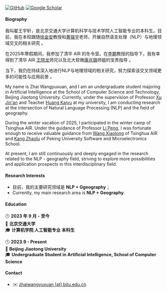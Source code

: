 
<!-- [![LinkedIn](https://img.shields.io/badge/LinkedIn-%230A66C2?style=for-the-badge&logo=linkedin&logoColor=white)](https://www.linkedin.com/in/jerry-yin-a21314292/) -->
[![GitHub](https://img.shields.io/badge/GitHub-%23121011?style=for-the-badge&logo=github&logoColor=white)](https://github.com/zhaiwangyuxuan)
[![Google Scholar](https://img.shields.io/badge/Google%20Scholar-%230A4D92?style=for-the-badge&logo=googlescholar&logoColor=white)](https://scholar.google.com/citations?user=KtNShhoAAAAJ)
<!-- [![知乎](https://img.shields.io/badge/%E7%9F%A5%E4%B9%8E-%231E2A2A?style=for-the-badge&logo=zhihu&logoColor=blue)](https://www.zhihu.com/people/ycr222/posts) -->


<!-- #### News

- None -->

<!-- * <strong style="color:red;"><strong>I’m actively looking for Machine Learning System and O1/MLLM/LLM Industrial/Research Opportunity.</strong></strong> <strong><strong>This includes</strong></strong> 
    * Train more powerful reasoning models like [DeepSeek-R1](https://github.com/deepseek-ai/DeepSeek-R1) and [QwQ](https://huggingface.co/Qwen/QwQ-32B-Preview). 
    * Improve RLHF training frameworks in the direction of reinforcement learning (such as [veRL](https://github.com/volcengine/verl) and [OpenRLHF](https://github.com/OpenRLHF/OpenRLHF)).
    * Develop robust inference frameworks like [SGLang](https://github.com/sgl-project/sglang).

If you need a reliable teammate who is familiar with <strong style="color:red;"><strong>both NLP and computer systems </strong></strong> with <strong style="color:red;"><strong>extensive industry experiences</strong></strong>, feel free to <a href="#contact-info">Contact Me</a>! -->


#### Biography

我叫翟王宇轩，是北京交通大学计算机科学与技术学院人工智能专业的本科生。目前，我在本校跟随[徐金安](https://scholar.google.com/citations?user=wMuW0W4AAAAJ&hl=en)教授和[黄锴宇](https://scholar.google.com/citations?user=qAp-hS4AAAAJ&hl=en)老师，开展自然语言处理（NLP）与地理领域交叉的相关研究 。

在2025年寒假期间，我参加了清华 AIR 的冬令营。在[李鹏](https://scholar.google.com/citations?hl=en&user=hgYzkOQAAAAJ)教授的指导下，我有幸得到了清华 AIR [王晓龙](https://scholar.google.com/citations?hl=en&user=p0jarqgAAAAJ)师兄以及北大软微[康兆璐](https://openreview.net/profile?id=~Zhaolu_Kang2)师姐的宝贵指导 。

当下，我仍在持续深入地进行NLP与地理领域的相关研究，努力探索该交叉领域更多的可能性与应用前景 。

My name is Zhai Wangyuxuan, and I am an undergraduate student majoring in Artificial Intelligence at the School of Computer Science and Technology, Beijing Jiaotong University. Currently, under the supervision of Professor [Xu Jin'an](https://scholar.google.com/citations?user=wMuW0W4AAAAJ&hl=en) and Teacher [Huang Kaiyu](https://scholar.google.com/citations?user=qAp-hS4AAAAJ&hl=en) at my university, I am conducting research at the intersection of Natural Language Processing (NLP) and the field of geography.

During the winter vacation of 2025, I participated in the winter camp of Tsinghua AIR. Under the guidance of Professor [Li Peng](https://scholar.google.com/citations?hl=en&user=hgYzkOQAAAAJ), I was fortunate enough to receive valuable guidance from [Wang Xiaolong](https://scholar.google.com/citations?hl=en&user=p0jarqgAAAAJ) of Tsinghua AIR and [Kang Zhaolu]((https://openreview.net/profile?id=~Zhaolu_Kang2)) of Peking University Software and Microelectronics School.

At present, I am still continuously and deeply engaged in the research related to the NLP - geography field, striving to explore more possibilities and application prospects in this interdisciplinary field. 

#### Research Interests

<!-- My current passion revolves around building **EFFICIENT** system solutions to AGI (<strong style="color:red;"><strong>Now I am interested in O1-like models ML Infra</strong></strong>), this includes: -->

- 目前，我的主要研究领域是 <strong><strong>NLP + Ggeography</strong></strong>；
- Currently, my main research area is **NLP + Geography**.
<!-- 2. 同时，我个人还对<strong><strong>MIR (Music Information Retrieval)</strong></strong>有所涉猎 -->

#### Education

<!-- 🕒 **2023.12 - 2024.12**  
📍 **University of Minnesota Twin Cities**  
🎓 **B.A. in Computer Science with Distinction**

--- -->

🕒 **2023 年 9 月 - 至今**  
📍 **北京交通大学**  
🎓 **计算机学院 人工智能专业 本科生**  

🕒 **2023.9 - Present**  
📍 **Beijing Jiaotong University**  
🎓 **Undergraduate Student in Artificial Intelligence, School of Computer Science**

<!-- #### Misc

- None -->

<!-- * Before transferring to the University of Minnesota, I studied at Nanchang University, majoring in Artificial Intelligence in a top-tier class with a School Academic Special Scholarship. I was the leader of Nanchang University Supercomputer Cluster Team ([NCUSCC](https://ncuscc.github.io/)) Leader, with experience of ASC22 and SC23(IndySCC). 

* I am passionate about open source and firmly believe in its potential to disseminate knowledge widely, leverage technology to lead innovation to the world and contribute to the advancement of human society. I am proud to have garnered over **4k stars** and acquired over **370 followers** on [GitHub](https://github.com/JerryYin777). I occasionally share my explorations in the machine learning system and LLM field on [![知乎](https://img.shields.io/badge/%E7%9F%A5%E4%B9%8E-%231E2A2A?style=for-the-badge&logo=zhihu&logoColor=blue)](https://www.zhihu.com/people/ycr222/posts) in Mandarin.

* I love league of legends and valorant games! -->

#### Contact<p id="contact-info"></p>

<!-- - None -->

<!-- * </strong></strong>I am very enthusiastic about discussing academic issues or any interesting project-related topics! </strong></strong> If you'd like to engage in a discussion or collaborate, feel free to contact me via email at any time. 

* If you're an undergraduate student feeling uncertain, especially from a diverse background, and hope to gain some learning experiences from me, I also warmly welcome that! -->

* ✉️ [zhaiwangyuxuan [at] bjtu.edu.cn](mailto:zhaiwangyuxuan@bjtu.edu.cn)
